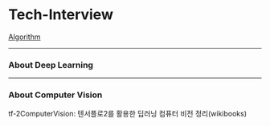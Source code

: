 # Tech-Interview

[Algorithm](https://github.com/Han-lim/Tech-Interview/tree/main/Algorithm)

----
### About Deep Learning

  
----
### About Computer Vision
tf-2ComputerVision: 텐서플로2를 활용한 딥러닝 컴퓨터 비전 정리(wikibooks)

